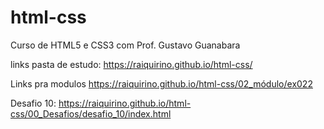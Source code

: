 # html-css
Curso de HTML5 e CSS3 com Prof. Gustavo Guanabara

links
pasta de estudo: https://raiquirino.github.io/html-css/

Links pra modulos https://raiquirino.github.io/html-css/02_módulo/ex022

Desafio 10: https://raiquirino.github.io/html-css/00_Desafios/desafio_10/index.html
